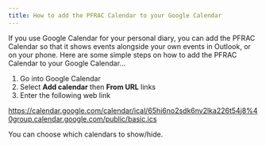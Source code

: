 ```yaml
---
title: How to add the PFRAC Calendar to your Google Calendar
---
```


If you use Google Calendar for your personal diary, you can add the PFRAC Calendar so that it shows events alongside your own events in Outlook, or on your phone. Here are some simple steps on how to add the PFRAC Calendar to your Google Calendar...

1. Go into Google Calendar
2. Select **Add calendar** then **From URL** links
3. Enter the following web link

https://calendar.google.com/calendar/ical/65hi6no2sdk6nv2lka226t54j8%40group.calendar.google.com/public/basic.ics

You can choose which calendars to show/hide.

